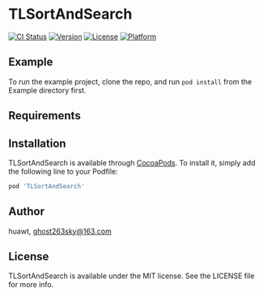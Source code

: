 # TLSortAndSearch

[![CI Status](https://img.shields.io/travis/huawt/TLSortAndSearch.svg?style=flat)](https://travis-ci.org/huawt/TLSortAndSearch)
[![Version](https://img.shields.io/cocoapods/v/TLSortAndSearch.svg?style=flat)](https://cocoapods.org/pods/TLSortAndSearch)
[![License](https://img.shields.io/cocoapods/l/TLSortAndSearch.svg?style=flat)](https://cocoapods.org/pods/TLSortAndSearch)
[![Platform](https://img.shields.io/cocoapods/p/TLSortAndSearch.svg?style=flat)](https://cocoapods.org/pods/TLSortAndSearch)

## Example

To run the example project, clone the repo, and run `pod install` from the Example directory first.

## Requirements

## Installation

TLSortAndSearch is available through [CocoaPods](https://cocoapods.org). To install
it, simply add the following line to your Podfile:

```ruby
pod 'TLSortAndSearch'
```

## Author

huawt, ghost263sky@163.com

## License

TLSortAndSearch is available under the MIT license. See the LICENSE file for more info.

